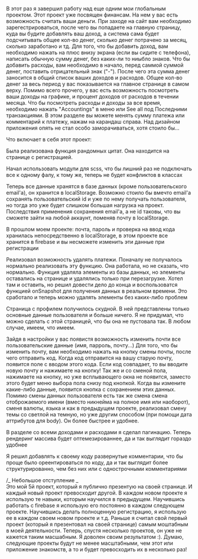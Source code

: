 В этот раз я завершил работу над еще одним мои глобальным проектом. Этот проект уже посвящен финансам. На нем у вас есть возможность считать ваши деньги. При заходе на сайт вам необходимо зарегестрироваться, после чего вы попадаете на главную страницу, куда вы будите добавлять ваш доход, а система сама будет подсчитывать общее кол-во денег, сколько денег потрачено за месяц, сколько заработано и тд.
Для того, что бы добавить доход, вам необходимо нажать на плюс внизу экрана (если вы сидите с телефона), написать обычную сумму денег, без каких-ли то ниыбло знаков. Что бы добавить расходы, вам необходимо в начало, перед саммой суммой денег, поставить отрицательный знак ("-"). После чего эта сумма денег заносится в общий список ваших доходов и расходов. Общее кол-во денег за весь период у вас показывается на главное странице в самом верху.
Помимо всего прочего, у вас есть возможность посмотреть ваши доходы на графике, и процент доходов от расходов в течении месяца.
Что бы посмотреть расходы и доходы за все время, необходимо нажать "Accountings" в меню или See all под Последними транзакциями. В этом разделе вы можете менять сумму платежа или комментарий к платежу, нажам на карандаш справа.
Над дизайном приложения опять не стал особо заморачиваться, хотя стоило бы...

Что включает в себя этот проект:

Была реализована функция рандомных цитат. Она находится на странице с регистрацией.

Начал использовать модули для scss, что бы лишний раз не подключать все к одному фалу, к тому же, теперь не будет конфликтов в классах

Теперь все данные хранятся в базе данных (кроме пользовательского email'a), он хранится в localStorage. Возможно стоило бы вмечто email'a сохранять пользовательский id и уже по нему получать пользователя, но тогда это уже будет слишком большая нагрузка на проект. Последствия применения сохранения email'а, а не id таковы, что вы сможете зайти на любой аккаунт, поменяв почту в localStorage.

В прошлом моем проекте: почта, пароль и проверка на ввод кода хранилась непосредственно в localStorage, в этом проекте все хранится в firebase и вы несможете изменить эти данные при регистрации

Реализовал возможность удалять платежи. Поначалу не получалось нормально реализовать эту функцию. Она работала, но не сказать, что нормально. Функция удаляла элементы из базы данных, но элементы оставались на странице и удалялись только при перезагрузке. Хотел там и оставить, но решил довести дело до конца и воспользоватся функцией onSnapshot для получения данных в реальном времени. Это сработало и теперь можно удалять элементы без каких-либо проблем

Страница с профилем получилось скудной. В ней представлены только основные данные пользователя и больше ничего. Я не придумал, что можно сделать с этой страницей, что бы она не пустовала так. В любом случае, имеем, что имеем.

Зайдя в настройки у вас появистя возможность изменить почти все пользовательские данные (имя, парроль, почту...) Для того, что бы изменить почту, вам необходимо нажать на кнопку смены почты, после чего отправить код. Когда код отправится на вашу старую почту, появится поле с вводом этого кода. Если код совпадает, то вы вводите новую почту и нажимаете на кнопку! Так же и со сменой пола, нажимаете на кнопку, но уже всплывающего окна не появится, заместо этого будет меню выбора пола снизу под кнопкой. Когда вы измените какие-либо данные, появится кнопка с сохранением этих данных.
Помимо смены данных пользователя есть так же смена смена отоброжаемого имени (вместо никнейма на полное имя или наоборот), сменя валюты, языка и как в предыдущем проекте, реализовал смену темы со светлой на темную, но уже другим способом (при помощи дата аттрибутов для body). Он более быстрее и удобнее.

В разделе со всеми доходами и расходами я сделал пагинацию. Теперь рендеринг массива будет оптемезированнее, да и так выглядит гораздо удобнее

Я решил добавлять к своему коду развернутые комментарии, что бы проще было ореентироваться по коду, да и так выглядит более структурированно, чем без них или с однострочными комментариями

/_ Небольшое отступление _\
Это мой 5й проект, который я публично презентую на своей странице. И каждый новый проект превосходит другой. В каждом новом проекте я использую те навыки, которым научился в предыдущем. Научившись работать с firebase я использую его постоянно в каждом следующем проекте. Научившись делать полноценную регистрацию, я использую ее в каждом своем новом проекте и т.д. Раньше я считал свой первый проект (который я презентовал на своей странице) самым моштабным в моей деятельности. Теперь, спустя несколько проектов, он уже не кажется таким масшабным. Я доволен своим результатом :). Думаю, следующие проекты будут не менее масштабными, чем этот или приложение знакомств, а то и будет превосходить их в несколько раз!
